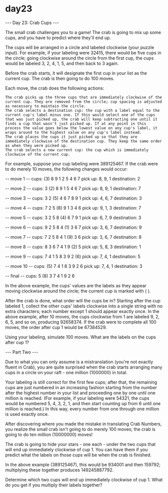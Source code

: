 # day23

--- Day 23: Crab Cups ---

The small crab challenges you to a game! The crab is going to mix up some cups, and you have to predict where they'll end up.

The cups will be arranged in a circle and labeled clockwise (your puzzle input). For example, if your labeling were 32415, there would be five cups in the circle; going clockwise around the circle from the first cup, the cups would be labeled 3, 2, 4, 1, 5, and then back to 3 again.

Before the crab starts, it will designate the first cup in your list as the current cup. The crab is then going to do 100 moves.

Each move, the crab does the following actions:

    The crab picks up the three cups that are immediately clockwise of the current cup. They are removed from the circle; cup spacing is adjusted as necessary to maintain the circle.
    The crab selects a destination cup: the cup with a label equal to the current cup's label minus one. If this would select one of the cups that was just picked up, the crab will keep subtracting one until it finds a cup that wasn't just picked up. If at any point in this process the value goes below the lowest value on any cup's label, it wraps around to the highest value on any cup's label instead.
    The crab places the cups it just picked up so that they are immediately clockwise of the destination cup. They keep the same order as when they were picked up.
    The crab selects a new current cup: the cup which is immediately clockwise of the current cup.

For example, suppose your cup labeling were 389125467. If the crab were to do merely 10 moves, the following changes would occur:

-- move 1 --
cups: (3) 8  9  1  2  5  4  6  7 
pick up: 8, 9, 1
destination: 2

-- move 2 --
cups:  3 (2) 8  9  1  5  4  6  7 
pick up: 8, 9, 1
destination: 7

-- move 3 --
cups:  3  2 (5) 4  6  7  8  9  1 
pick up: 4, 6, 7
destination: 3

-- move 4 --
cups:  7  2  5 (8) 9  1  3  4  6 
pick up: 9, 1, 3
destination: 7

-- move 5 --
cups:  3  2  5  8 (4) 6  7  9  1 
pick up: 6, 7, 9
destination: 3

-- move 6 --
cups:  9  2  5  8  4 (1) 3  6  7 
pick up: 3, 6, 7
destination: 9

-- move 7 --
cups:  7  2  5  8  4  1 (9) 3  6 
pick up: 3, 6, 7
destination: 8

-- move 8 --
cups:  8  3  6  7  4  1  9 (2) 5 
pick up: 5, 8, 3
destination: 1

-- move 9 --
cups:  7  4  1  5  8  3  9  2 (6)
pick up: 7, 4, 1
destination: 5

-- move 10 --
cups: (5) 7  4  1  8  3  9  2  6 
pick up: 7, 4, 1
destination: 3

-- final --
cups:  5 (8) 3  7  4  1  9  2  6 

In the above example, the cups' values are the labels as they appear moving clockwise around the circle; the current cup is marked with ( ).

After the crab is done, what order will the cups be in? Starting after the cup labeled 1, collect the other cups' labels clockwise into a single string with no extra characters; each number except 1 should appear exactly once. In the above example, after 10 moves, the cups clockwise from 1 are labeled 9, 2, 6, 5, and so on, producing 92658374. If the crab were to complete all 100 moves, the order after cup 1 would be 67384529.

Using your labeling, simulate 100 moves. What are the labels on the cups after cup 1?

--- Part Two ---

Due to what you can only assume is a mistranslation (you're not exactly fluent in Crab), you are quite surprised when the crab starts arranging many cups in a circle on your raft - one million (1000000) in total.

Your labeling is still correct for the first few cups; after that, the remaining cups are just numbered in an increasing fashion starting from the number after the highest number in your list and proceeding one by one until one million is reached. (For example, if your labeling were 54321, the cups would be numbered 5, 4, 3, 2, 1, and then start counting up from 6 until one million is reached.) In this way, every number from one through one million is used exactly once.

After discovering where you made the mistake in translating Crab Numbers, you realize the small crab isn't going to do merely 100 moves; the crab is going to do ten million (10000000) moves!

The crab is going to hide your stars - one each - under the two cups that will end up immediately clockwise of cup 1. You can have them if you predict what the labels on those cups will be when the crab is finished.

In the above example (389125467), this would be 934001 and then 159792; multiplying these together produces 149245887792.

Determine which two cups will end up immediately clockwise of cup 1. What do you get if you multiply their labels together?

